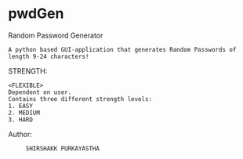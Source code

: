 # pwdGen

   Random Password Generator


    A python based GUI-application that generates Random Passwords of length 9-24 characters!

STRENGTH:
  
    <FLEXIBLE> 
    Dependent on user.
    Contains three different strength levels:
    1. EASY
    2. MEDIUM
    3. HARD
   Author:
   
         SHIRSHAKK PURKAYASTHA
